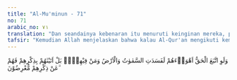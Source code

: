 ```yaml
---
title: "Al-Mu'minun - 71"
no: 71
arabic_no: ٧١
translation: "Dan seandainya kebenaran itu menuruti keinginan mereka, pasti binasalah langit dan bumi, dan semua yang ada di dalamnya. Bahkan Kami telah memberikan peringatan kepada mereka, tetapi mereka berpaling dari peringatan itu."
tafsir: "Kemudian Allah menjelaskan bahwa kalau Al-Qur'an mengikuti kemauan orang-orang yang mendustakan Allah dan Rasul-Nya, yang menye-kutukan Allah dan mengatakan bahwa Dia mempunyai anak, serta membenarkan segala perbuatan dosa dan munkar, tentulah dunia ini akan rusak binasa sebagaimana tersebut dalam firman-Nya:\n\nSeandainya pada keduanya (di langit dan di bumi) ada tuhan-tuhan selain Allah, tentu keduanya telah binasa. Mahasuci Allah yang memiliki 'Arsy, dari apa yang mereka sifatkan.(al-Anbiya'/21: 22)\n\nKalau Al-Qur'an membolehkan perbuatan zalim, aniaya, dan mening-galkan keadilan tentu akan terjadi kekacauan dan keguncangan hebat dalam masyarakat. Kalau Al-Qur'an membolehkan pelanggaran hak, perampasan harta sehingga si lemah menjadi santapan yang empuk bagi si kuat, tentulah dunia ini tidak akan aman dan tenteram selama-lamanya. Hal ini telah terbukti pada diri mereka sendiri. Hampir saja masyarakat Arab pada masa Jahiliah rusak binasa, karena tidak mempunyai norma-norma akhlak yang mulia, tidak ada syariat dan peraturan yang mereka patuhi. Mereka hanya membangga-banggakan kekayaan dan kekuatan sehingga untuk memperebutkannya mereka jatuh dalam jurang perselisihan dan peperangan yang tidak habis-habisnya. \n\nAllah kembali menerangkan bahwa Dia telah mengaruniakan kepada mereka sesuatu yang seharusnya menjadi kebanggaan bagi mereka yaitu Al-Qur'an. Mengapa mereka berpaling daripadanya, menolak, menganggap hina, dan memperolok-olokkannya. Kalau mereka sadar dan insaf tentulah mereka tidak akan berbuat seperti itu. Padahal terbukti kemudian bahwa Al-Qur'an itu menjadikan mereka bangsa yang mulia dan mereka bangga karena Al-Qur'an turun pertama kali kepada mereka dan menggunakan bahasa mereka, sesuai dengan firman Allah:\n\nDan sungguh, Al-Qur'an itu benar-benar suatu peringatan bagimu dan bagi kaummu, dan kelak kamu akan diminta pertanggungjawaban. (az-Zukhruf/43: 44)"
---
```

وَلَوِ اتَّبَعَ الْحَقُّ اَهْوَاۤءَهُمْ لَفَسَدَتِ السَّمٰوٰتُ وَالْاَرْضُ وَمَنْ فِيْهِنَّۗ بَلْ اَتَيْنٰهُمْ بِذِكْرِهِمْ فَهُمْ عَنْ ذِكْرِهِمْ مُّعْرِضُوْنَ ۗ